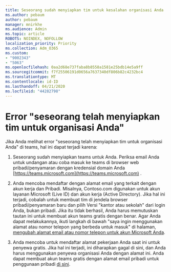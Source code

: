 ```yaml
---
title: Seseorang sudah menyiapkan tim untuk kesalahan organisasi Anda
ms.author: pebaum
author: pebaum
manager: mnirkhe
ms.audience: Admin
ms.topic: article
ROBOTS: NOINDEX, NOFOLLOW
localization_priority: Priority
ms.collection: Adm_O365
ms.custom:
- "9002343"
- "5063"
ms.openlocfilehash: 0aa2d68e737faba8b8558a1581e25bdb14e5a9ff
ms.sourcegitcommit: f7f25506191d0656a7637340df806b82c4232bc4
ms.translationtype: MT
ms.contentlocale: id-ID
ms.lasthandoff: 04/21/2020
ms.locfileid: "44282798"
---
```

# <a name="someone-has-already-set-up-teams-for-your-organization-error"></a>Error "seseorang telah menyiapkan tim untuk organisasi Anda"

Jika Anda melihat error "seseorang telah menyiapkan tim untuk organisasi Anda" di teams, hal ini dapat terjadi karena:

1. Seseorang sudah menyiapkan teams untuk Anda. Periksa email Anda untuk undangan atau coba masuk ke teams di browser web pribadi/penyamaran dengan kredensial domain Anda [https://teams.microsoft.com](https://teams.microsoft.com) .

2. Anda mencoba mendaftar dengan alamat email yang terkait dengan akun kerja dan Pribadi. Misalnya, Contoso.com digunakan untuk akun layanan Microsoft (Live ID) dan akun kerja (Active Directory). Jika hal ini terjadi, cobalah untuk membuat tim di jendela browser pribadi/penyamaran baru dan pilih Versi "kantor atau sekolah" dari login Anda, bukan pribadi. Jika itu tidak berhasil, Anda harus memutuskan tautan ini untuk membuat akun teams gratis dengan benar. Agar Anda dapat melakukannya, ikuti langkah di bawah "saya ingin menggunakan alamat atau nomor telepon yang berbeda untuk masuk" di halaman, [mengubah alamat email atau nomor telepon untuk akun Microsoft Anda](https://support.microsoft.com/help/12407).

3. Anda mencoba untuk mendaftar alamat pekerjaan Anda saat ini untuk penyewa gratis. Jika hal ini terjadi, ini diharapkan gagal di sini, dan Anda harus menggunakan penyewa organisasi Anda dengan alamat ini. Anda dapat membuat akun teams gratis dengan alamat email pribadi untuk penggunaan pribadi [di sini](https://products.office.com/microsoft-teams/group-chat-software).
